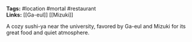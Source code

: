**Tags:** #location #mortal #restaurant  
**Links:** [[Ga-eul]] [[Mizuki]]

A cozy sushi-ya near the university, favored by Ga-eul and Mizuki for its great food and quiet atmosphere.